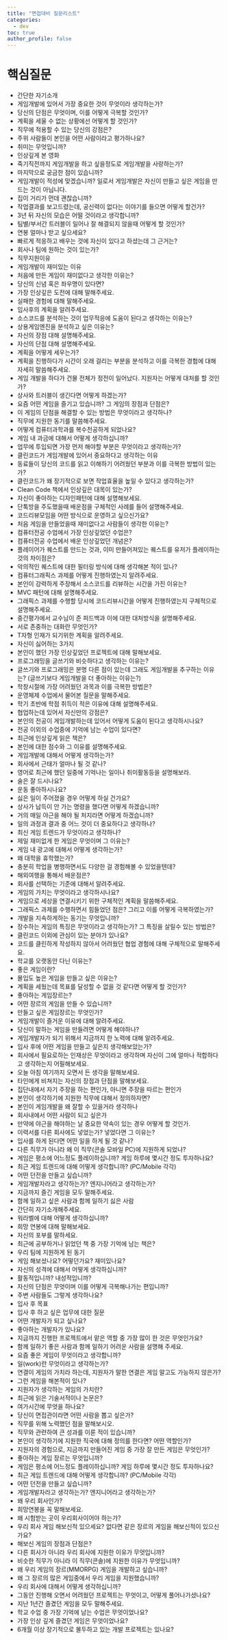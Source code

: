 ```yaml
---
title: "면접대비 질문리스트"
categories: 
  - dev
toc: true
author_profile: false
---
```



# 핵심질문

* 간단한 자기소개
* 게임개발에 있어서 가장 중요한 것이 무엇이라 생각하는가?
* 당신의 단점은 무엇이며, 이를 어떻게 극복할 것인가?
* 계획을 세울 수 없는 상황에선 어떻게 할 것인가?
* 직무에 적용할 수 있는 당신의 강점은?
* 주위 사람들이 본인을 어떤 사람이라고 평가하나요?
* 취미는 무엇입니까?
* 인상깊게 본 영화
* 죽기직전까지 게임개발을 하고 싶을정도로 게임개발을 사랑하는가?
* 마지막으로 궁금한 점이 있습니까?
* 게임개발이 적성에 맞겠습니까? 일로서 게임개발은 자신이 만들고 싶은 게임을 만드는 것이 아닙니다.
* 집이 거리가 먼데 괜찮습니까?
* 작업결과를 보고드렸는데, 공신력이 없다는 이야기를 들으면 어떻게 할건가?
* 3년 뒤 자신의 모습은 어떨 것이라고 생각합니까?
* 팀별/부서간 트러블이 일어나 잘 해결되지 않을때 어떻게 할 것인가?
* 연봉 얼마나 받고 싶으세요?
* 빠르게 적응하고 배우는 것에 자신이 있다고 하셨는데 그 근거는?
* 회사나 팀에 원하는 것이 있는가?
* 직무지원이유
* 게임개발이 재미있는 이유
* 처음에 만든 게임이 재미없다고 생각한 이유는?
* 당신의 신념 혹은 좌우명이 있다면?
* 가장 인상깊은 도전에 대해 말해주세요.
* 실패한 경험에 대해 말해주세요.
* 입사후의 계획을 알려주세요.
* 소스코드를 분석하는 것이 업무적응에 도움이 된다고 생각하는 이유는?
* 상용게임엔진을 분석하고 싶은 이유는?
* 자신의 장점 대해 설명해주세요.
* 자신의 단점 대해 설명해주세요.
* 계획을 어떻게 세우는가?
* 계획을 진행하다가 시간이 오래 걸리는 부분을 분석하고 이를 극복한 경험에 대해 자세히 말씀해주세요.
* 게임 개발을 하다가 건물 전체가 정전이 일어났다. 지원자는 어떻게 대처를 할 것인가?
* 상사와 트러블이 생긴다면 어떻게 하겠는가?
* 요즘 어떤 게임을 즐기고 있습니까? 그 게임의 장점과 단점은?
* 이 게임의 단점을 해결할 수 있는 방법은 무엇이라고 생각하나?
* 직무에 지원한 동기를 말씀해주세요.
* 어떻게 컴퓨터과학과를 복수전공하게 되었나요?
* 게임 내 과금에 대해서 어떻게 생각하십니까?
* 업무에 투입되면 가장 먼저 해야할 부분은 무엇이라고 생각하는가?
* 클린코드가 게임개발에 있어서 중요하다고 생각하는 이유
* 동료들이 당신의 코드를 읽고 이해하기 어려웠던 부분과 이를 극복한 방법이 있는가?
* 클린코드가 왜 장기적으로 보면 작업효율을 높일 수 있다고 생각하는가?
* Clean Code 책에서 인상깊은 대목이 있는가?
* 자신이 좋아하는 디자인패턴에 대해 설명해보세요.
* 단톡방을 주도했을때 배운점을 구체적인 사례를 들어 설명해주세요.
* 코드리뷰모임을 어떤 방식으로 운영하고 싶으신가요?
* 처음 게임을 만들었을때 재미없다고 사람들이 생각한 이유는?
* 컴퓨터전공 수업에서 가장 인상깊었던 수업은?
* 컴퓨터전공 수업에서 배운 인상깊었던 개념은?
* 플레이어가 퀘스트를 만드는 것과, 이미 만들어져있는 퀘스트를 유저가 플레이하는 것의 차이점은?
* 악의적인 퀘스트에 대한 필터링 방식에 대해 생각해본 적이 있나?
* 컴퓨터그래픽스 과제를 어떻게 진행하였는지 알려주세요.
* 본인이 강력하게 주장해서 소스코드를 리뷰하는 시간을 가진 이유는?
* MVC 패턴에 대해 설명해주세요.
* 그래픽스 과제를 수행할 당시에 코드리뷰시간을 어떻게 진행하였는지 구체적으로 설명해주세요.
* 중간평가에서 교수님이 준 피드백과 이에 대한 대처방식을 설명해주세요.
* 서로 존중하는 대화란 무엇인가?
* T자형 인재가 되기위한 계획을 알려주세요.
* 자신이 싫어하는 3가지
* 본인이 했던 가장 인상깊었던 프로젝트에 대해 말해보세요.
* 프로그래밍을 글쓰기와 비슷하다고 생각하는 이유는?
* 글쓰기와 프로그래밍은 분명 다른 점이 있는데 그래도 게임개발을 추구하는 이유는? (글쓰기보다 게임개발을 더 좋아하는 이유는?)
* 학창시절에 가장 어려웠던 과목과 이를 극복한 방법은?
* 운영체제 수업에서 물어본 질문을 말해주세요.
* 학기 초반에 학점 취득이 적은 이유에 대해 설명해주세요.
* 협업하는데 있어서 자신만의 강점은?
* 본인의 전공이 게임개발하는데 있어서 어떻게 도움이 된다고 생각하시나요?
* 전공 이외의 수업중에 기억에 남는 수업이 있다면?
* 최근에 인상깊게 읽은 책은?
* 본인에 대한 점수와 그 이유를 설명해주세요.
* 게임개발에 대해서 어떻게 생각하는가?
* 회사에서 근태가 얼마나 될 것 같나?
* 영어로 최근에 했던 일중에 기억나는 일이나 취미활동등을 설명해보라.
* 술은 잘 드시나요?
* 운동 좋아하시나요?
* 싫은 일이 주어졌을 경우 어떻게 하실 건가요?
* 상사가 납득이 안 가는 명령을 했다면 어떻게 하겠습니까?
* 거의 매일 야근을 해야 될 처지라면 어떻게 하겠습니까?
* 일의 과정과 결과 중 어느 것이 더 중요하다고 생각하나?
* 최신 게임 트렌드가 무엇이라고 생각하나?
* 제일 재미없게 한 게임은 무엇이며 그 이유는?
* 게임 내 광고에 대해서 어떻게 생각하는가?
* 왜 대학을 휴학했는가?
* 충분히 학업을 병행하면서도 다양한 걸 경험해볼 수 있었을텐데?
* 해외여행을 통해서 배운점은?
* 회사를 선택하는 기준에 대해서 알려주세요.
* 게임의 가치는 무엇이라고 생각하시나요?
* 게임으로 세상을 연결시키기 위한 구체적인 계획을 말씀해주세요.
* 그래픽스 과제를 수행하면서 힘들었던 점은? 그리고 이를 어떻게 극복하였는가?
* 개발을 지속하게하는 동기는 무엇입니까?
* 장수하는 게임의 특징은 무엇이라고 생각하는가? 그 특징을 살릴수 있는 방법은?
* 클린코드 이외에 관심이 있는 분야가 있나요?
* 코드를 클린하게 작성하지 않아서 어려웠던 협업 경험에 대해 구체적으로 말해주세요.
* 학교를 오랫동안 다닌 이유는?
* 좋은 게임이란?
* 몰입도 높은 게임을 만들고 싶은 이유는?
* 계획을 세웠는데 목표를 달성할 수 없을 것 같다면 어떻게 할 것인가?
* 좋아하는 게임장르는?
* 어떤 장르의 게임을 만들 수 있습니까?
* 만들고 싶은 게임장르는 무엇인가?
* 게임개발이 즐거운 이유에 대해 알려주세요.
* 당신이 말하는 게임을 만들려면 어떻게 해야하나?
* 게임개발자가 되기 위해서 지금까지 한 노력에 대해 알려주세요.
* 입사 후에 어떤 게임을 만들고 싶은지 생각해보았는가?
* 회사에서 필요로하는 인재상은 무엇이라고 생각하며 자신이 그에 얼마나 적합하다고 생각하는지 어필해보세요.
* 오늘 아침 여기까지 오면서 든 생각을 말해보세요.
* 타인에게 비쳐지는 자신의 장점과 단점을 말해보세요.
* 집단내에서 자기 주장을 하는 편인가, 아니면 주장을 따르는 편인가
* 본인이 생각하기에 지원한 직무에 대해서 정의하자면?
* 본인이 게임개발을 왜 잘할 수 있을거라 생각하나
* 회사내에서 어떤 사람이 되고 싶은가
* 만약에 야근을 해야하는 날 중요한 약속이 있는 경우 어떻게 할 것인가.
* 이력서를 다른 회사에도 넣었는가? 넣었다면 그 이유는?
* 입사를 하게 된다면 어떤 일을 하게 될 것 같나?
* 다른 직무가 아니라 왜 이 직무(콘솔 모바일 PC)에 지원하게 되었나?
* 게임은 평소에 어느정도 플레이하십니까? 게임 하루에 몇시간 정도 투자하나요?
* 최근 게임 트렌드에 대해 어떻게 생각합니까? (PC/Mobile 각각)
* 어떤 던전을 만들고 싶습니까?
* 게임개발자라고 생각하는가? 엔지니어라고 생각하는가?
* 지금까지 즐긴 게임을 모두 말해주세요.
* 함께 일하고 싶은 사람과 함께 일하기 싫은 사람
* 간단히 자기소개해주세요.
* 워라벨에 대해 어떻게 생각하십니까?
* 희망 연봉에 대해 말해보세요.
* 자신의 포부를 말하세요.
* 최근에 공부하거나 읽었던 책 중 가장 기억에 남는 책은?
* 우리 팀에 지원하게 된 동기
* 게임 해보셨나요? 어떻던가요? 재미있나요?
* 자신의 성격에 대해서 어떻게 생각하십니까?
* 활동적입니까? 내성적입니까?
* 자신의 단점은 무엇이며 이를 어떻게 극복해나가는 편입니까?
* 주변 사람들도 그렇게 생각하나요?
* 입사 후 목표
* 입사 후 하고 싶은 업무에 대한 질문
* 어떤 개발자가 되고 싶나요?
* 좋아하는 개발자가 있나요?
* 지금까지 진행한 프로젝트에서 맡은 역할 중 가장 많이 한 것은 무엇인가요?
* 함께 일하기 좋은 사람과 함께 일하기 어려운 사람을 설명해 주세요.
* 요즘 좋은 게임이 무엇이라고 생각합니까?
* 일(work)란 무엇이라고 생각하는가?
* 연결이 게임의 가치라 하는데, 지원자가 말한 연결은 게임 말고도 가능하지 않은가?
* 그런 게임을 해본적이 있나?
* 지원자가 생각하는 게임의 가치란?
* 최근에 읽은 기술서적이나 논문은?
* 여가시간에 무엇을 하나요?
* 당신이 면접관이라면 어떤 사람을 뽑고 싶은가?
* 직무를 위해 노력했던 점을 말해보시오.
* 직무와 관련하여 큰 성과를 이룬 적이 있습니까?
* 본인이 생각하기에 지원한 직국에 대해 정의를 한다면? 어떤 역할인가?
* 지원자의 경험으로, 지금까지 만들어진 게임 중 가장 잘 만든 게임은 무엇인가?
* 좋아하는 게임 장르는 무엇입니까?
* 게임은 평소에 어느정도 플레이하십니까? 게임 하루에 몇시간 정도 투자하나요?
* 최근 게임 트렌드에 대해 어떻게 생각합니까? (PC/Mobile 각각)
* 어떤 던전을 만들고 싶습니까?
* 게임개발자라고 생각하는가? 엔지니어라고 생각하는가?
* 왜 우리 회사인가?
* 희망연봉을 꼭 말해보세요.
* 왜 시험받는 곳이 우리회사이어야 하는가?
* 우리 회사 게임 해보신적 있으세요? 없다면 같은 장르의 게임을 해보신적이 있으신가요?
* 해보신 게임의 장점과 단점은?
* 다른 회사가 아니라 우리 회사에 지원한 이유가 무엇입니까?
* 비슷한 직무가 아니라 이 직무(콘솔)에 지원한 이유가 무엇입니까?
* 왜 우리 게임의 장르(MMORPG) 게임을 개발하고 싶습니까?
* 왜 그 장르의 많은 게임중에서 우리 게임을 지원했습니까?
* 우리 회사에 대해서 어떻게 생각하십니까?
* 그동안 진행해 오면서 어려웠던 프로젝트는 무엇이고, 어떻게 풀어나가셨나요?
* 지난 1년간 즐겼던 게임을 모두 말해주세요.
* 학교 수업 중 가장 기억에 남는 수업은 무엇이었나요?
* 가장 인상 깊게 즐겼던 게임은 무엇이었나요?
* 6개월 이상 장기적으로 몰두하고 있는 개발 프로젝트는 있나요?
